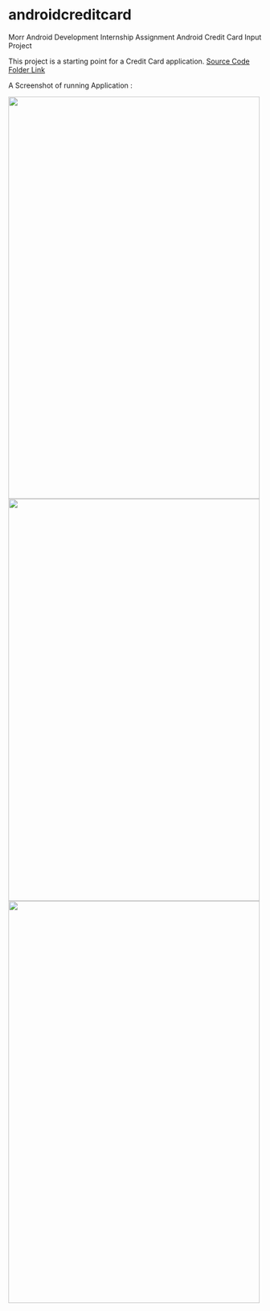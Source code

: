 # androidcreditcard

Morr Android Development Internship Assignment
Android Credit Card Input Project


This project is a starting point for a Credit Card application.
[Source Code Folder Link](https://github.com/CodexRitik/androidcreditcard/tree/master/lib)

A Screenshot of running Application :

<img src="https://user-images.githubusercontent.com/67820202/149209043-5c29623a-6c9c-4990-93fe-f5e8dee50236.jpg" width="500" height="800">

<img src="https://user-images.githubusercontent.com/67820202/149209333-5a6ee323-41b0-4af4-bd7c-3c43738a3a7c.jpg" width="500" height="800">

<img src="https://user-images.githubusercontent.com/67820202/149209364-23d3300f-aefc-4c4a-8bba-db18b5781080.jpg" width="500" height="800">

